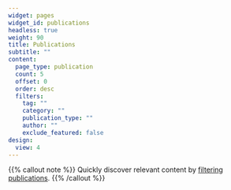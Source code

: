```yaml
---
widget: pages
widget_id: publications
headless: true
weight: 90
title: Publications
subtitle: ""
content:
  page_type: publication
  count: 5
  offset: 0
  order: desc
  filters:
    tag: ""
    category: ""
    publication_type: ""
    author: ""
    exclude_featured: false
design:
  view: 4
---
```


{{% callout note %}}
Quickly discover relevant content by [filtering publications](./publication/).
{{% /callout %}}
